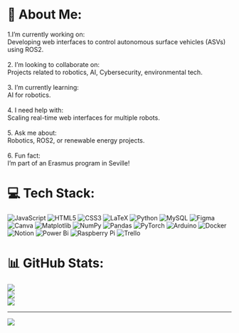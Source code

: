 # 💫 About Me:
1.I’m currently working on:<br>Developing web interfaces to control autonomous surface vehicles (ASVs) using ROS2.<br><br>2. I’m looking to collaborate on:<br>Projects related to robotics, AI, Cybersecurity, environmental tech.<br><br>3. I’m currently learning:<br>AI for robotics.<br><br>4. I need help with:<br>Scaling real-time web interfaces for multiple robots.<br><br>5. Ask me about:<br>Robotics, ROS2, or renewable energy projects.<br><br>6. Fun fact:<br>I’m part of an Erasmus program in Seville!


# 💻 Tech Stack:
![JavaScript](https://img.shields.io/badge/javascript-%23323330.svg?style=for-the-badge&logo=javascript&logoColor=%23F7DF1E) ![HTML5](https://img.shields.io/badge/html5-%23E34F26.svg?style=for-the-badge&logo=html5&logoColor=white) ![CSS3](https://img.shields.io/badge/css3-%231572B6.svg?style=for-the-badge&logo=css3&logoColor=white) ![LaTeX](https://img.shields.io/badge/latex-%23008080.svg?style=for-the-badge&logo=latex&logoColor=white) ![Python](https://img.shields.io/badge/python-3670A0?style=for-the-badge&logo=python&logoColor=ffdd54) ![MySQL](https://img.shields.io/badge/mysql-4479A1.svg?style=for-the-badge&logo=mysql&logoColor=white) ![Figma](https://img.shields.io/badge/figma-%23F24E1E.svg?style=for-the-badge&logo=figma&logoColor=white) ![Canva](https://img.shields.io/badge/Canva-%2300C4CC.svg?style=for-the-badge&logo=Canva&logoColor=white) ![Matplotlib](https://img.shields.io/badge/Matplotlib-%23ffffff.svg?style=for-the-badge&logo=Matplotlib&logoColor=black) ![NumPy](https://img.shields.io/badge/numpy-%23013243.svg?style=for-the-badge&logo=numpy&logoColor=white) ![Pandas](https://img.shields.io/badge/pandas-%23150458.svg?style=for-the-badge&logo=pandas&logoColor=white) ![PyTorch](https://img.shields.io/badge/PyTorch-%23EE4C2C.svg?style=for-the-badge&logo=PyTorch&logoColor=white) ![Arduino](https://img.shields.io/badge/-Arduino-00979D?style=for-the-badge&logo=Arduino&logoColor=white) ![Docker](https://img.shields.io/badge/docker-%230db7ed.svg?style=for-the-badge&logo=docker&logoColor=white) ![Notion](https://img.shields.io/badge/Notion-%23000000.svg?style=for-the-badge&logo=notion&logoColor=white) ![Power Bi](https://img.shields.io/badge/power_bi-F2C811?style=for-the-badge&logo=powerbi&logoColor=black) ![Raspberry Pi](https://img.shields.io/badge/-Raspberry_Pi-C51A4A?style=for-the-badge&logo=Raspberry-Pi) ![Trello](https://img.shields.io/badge/Trello-%23026AA7.svg?style=for-the-badge&logo=Trello&logoColor=white)
# 📊 GitHub Stats:
![](https://github-readme-stats.vercel.app/api?username=alex-isbrdt&theme=dark&hide_border=false&include_all_commits=false&count_private=false)<br/>
![](https://github-readme-streak-stats.herokuapp.com/?user=alex-isbrdt&theme=dark&hide_border=false)<br/>
![](https://github-readme-stats.vercel.app/api/top-langs/?username=alex-isbrdt&theme=dark&hide_border=false&include_all_commits=false&count_private=false&layout=compact)

---
[![](https://visitcount.itsvg.in/api?id=alex-isbrdt&icon=0&color=0)](https://visitcount.itsvg.in)

<!-- Proudly created with GPRM ( https://gprm.itsvg.in ) -->
